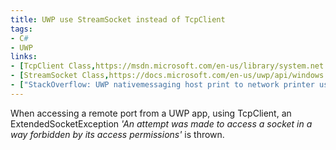 ```yaml
---
title: UWP use StreamSocket instead of TcpClient
tags:
- C#
- UWP
links:
- [TcpClient Class,https://msdn.microsoft.com/en-us/library/system.net.sockets.tcpclient]
- [StreamSocket Class,https://docs.microsoft.com/en-us/uwp/api/windows.networking.sockets.streamsocket]
- ["StackOverflow: UWP nativemessaging host print to network printer using sockets in C#",https://stackoverflow.com/questions/47560323/]uwp-nativemessaging-host-print-to-network-printer-using-sockets-in-c-sharp)
---
```

When accessing a remote port from a UWP app, using TcpClient, an ExtendedSocketException *'An attempt was made to access a socket in a way forbidden by its access permissions'* is thrown.
